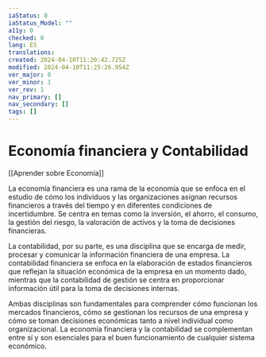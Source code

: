 ```yaml
---
iaStatus: 0
iaStatus_Model: ""
a11y: 0
checked: 0
lang: ES
translations: 
created: 2024-04-10T11:20:42.725Z
modified: 2024-04-10T11:25:26.954Z
ver_major: 0
ver_minor: 1
ver_rev: 1
nav_primary: []
nav_secondary: []
tags: []
---
```

# Economía financiera y Contabilidad

[[Aprender sobre Economía]]

La economía financiera es una rama de la economía que se enfoca en el estudio de cómo los individuos y las organizaciones asignan recursos financieros a través del tiempo y en diferentes condiciones de incertidumbre. Se centra en temas como la inversión, el ahorro, el consumo, la gestión del riesgo, la valoración de activos y la toma de decisiones financieras.

La contabilidad, por su parte, es una disciplina que se encarga de medir, procesar y comunicar la información financiera de una empresa. La contabilidad financiera se enfoca en la elaboración de estados financieros que reflejan la situación económica de la empresa en un momento dado, mientras que la contabilidad de gestión se centra en proporcionar información útil para la toma de decisiones internas.

Ambas disciplinas son fundamentales para comprender cómo funcionan los mercados financieros, cómo se gestionan los recursos de una empresa y cómo se toman decisiones económicas tanto a nivel individual como organizacional. La economía financiera y la contabilidad se complementan entre sí y son esenciales para el buen funcionamiento de cualquier sistema económico.
